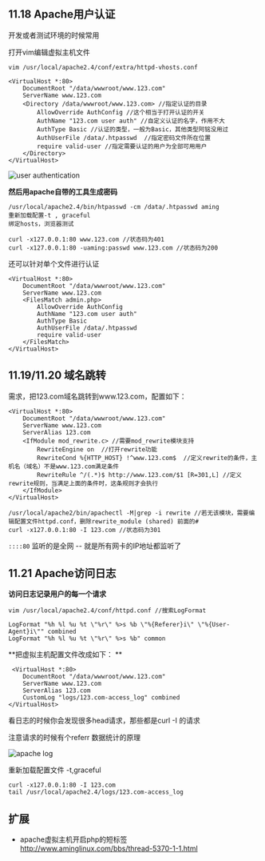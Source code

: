 ## 11.18 Apache用户认证

开发或者测试环境的时候常用

打开vim编辑虚拟主机文件

`vim /usr/local/apache2.4/conf/extra/httpd-vhosts.conf` 

```
<VirtualHost *:80>
    DocumentRoot "/data/wwwroot/www.123.com"
    ServerName www.123.com
    <Directory /data/wwwroot/www.123.com> //指定认证的目录
        AllowOverride AuthConfig //这个相当于打开认证的开关
        AuthName "123.com user auth" //自定义认证的名字，作用不大
        AuthType Basic //认证的类型，一般为Basic，其他类型阿铭没用过
        AuthUserFile /data/.htpasswd  //指定密码文件所在位置
        require valid-user //指定需要认证的用户为全部可用用户
    </Directory>
</VirtualHost>
``` 

![user authentication](https://ws2.sinaimg.cn/large/006tKfTcgy1fi5omj41nkj31720pyjvu.jpg)

**然后用apache自带的工具生成密码**

```
/usr/local/apache2.4/bin/htpasswd -cm /data/.htpasswd aming 
重新加载配置-t , graceful
绑定hosts，浏览器测试
```

```
curl -x127.0.0.1:80 www.123.com //状态码为401
curl -x127.0.0.1:80 -uaming:passwd www.123.com //状态码为200
```

还可以针对单个文件进行认证

```
<VirtualHost *:80>
    DocumentRoot "/data/wwwroot/www.123.com"
    ServerName www.123.com
    <FilesMatch admin.php>
        AllowOverride AuthConfig
        AuthName "123.com user auth"
        AuthType Basic
        AuthUserFile /data/.htpasswd
        require valid-user
    </FilesMatch>
</VirtualHost>
```


## 11.19/11.20 域名跳转

需求，把123.com域名跳转到www.123.com，配置如下：

```
<VirtualHost *:80>
    DocumentRoot "/data/wwwroot/www.123.com"
    ServerName www.123.com
    ServerAlias 123.com
    <IfModule mod_rewrite.c> //需要mod_rewrite模块支持
        RewriteEngine on  //打开rewrite功能
        RewriteCond %{HTTP_HOST} !^www.123.com$  //定义rewrite的条件，主机名（域名）不是www.123.com满足条件
        RewriteRule ^/(.*)$ http://www.123.com/$1 [R=301,L] //定义rewrite规则，当满足上面的条件时，这条规则才会执行
    </IfModule>
</VirtualHost> 
``` 

```
/usr/local/apache2/bin/apachectl -M|grep -i rewrite //若无该模块，需要编辑配置文件httpd.conf，删除rewrite_module (shared) 前面的#
curl -x127.0.0.1:80 -I 123.com //状态码为301
```

`::::80`  监听的是全网 -- 就是所有网卡的IP地址都监听了



## 11.21 Apache访问日志

**访问日志记录用户的每一个请求**

```
vim /usr/local/apache2.4/conf/httpd.conf //搜索LogFormat 

LogFormat "%h %l %u %t \"%r\" %>s %b \"%{Referer}i\" \"%{User-Agent}i\"" combined
LogFormat "%h %l %u %t \"%r\" %>s %b" common 
```

**把虚拟主机配置文件改成如下： **

```
 <VirtualHost *:80>
    DocumentRoot "/data/wwwroot/www.123.com"
    ServerName www.123.com
    ServerAlias 123.com
    CustomLog "logs/123.com-access_log" combined
</VirtualHost>
``` 

看日志的时候你会发现很多head请求，那些都是curl -I 的请求

注意请求的时候有个referr  数据统计的原理

![apache log](https://ws1.sinaimg.cn/large/006tKfTcgy1fi5pxe107rj31kw0p4qik.jpg)

重新加载配置文件 -t,graceful

```
curl -x127.0.0.1:80 -I 123.com 
tail /usr/local/apache2.4/logs/123.com-access_log 
```



## 扩展 
* apache虚拟主机开启php的短标签   http://www.aminglinux.com/bbs/thread-5370-1-1.html